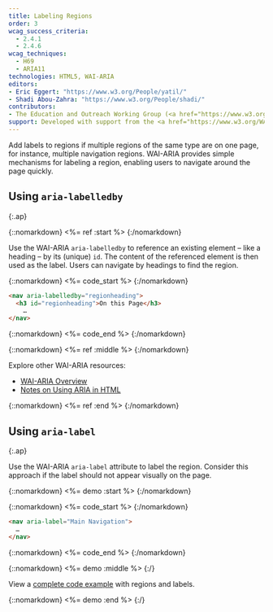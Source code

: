 ```yaml
---
title: Labeling Regions
order: 3
wcag_success_criteria:
  - 2.4.1
  - 2.4.6
wcag_techniques:
  - H69
  - ARIA11
technologies: HTML5, WAI-ARIA
editors:
- Eric Eggert: "https://www.w3.org/People/yatil/"
- Shadi Abou-Zahra: "https://www.w3.org/People/shadi/"
contributors:
- The Education and Outreach Working Group (<a href="https://www.w3.org/WAI/EO/">EOWG</a>)
support: Developed with support from the <a href="https://www.w3.org/WAI/ACT/">WAI-ACT project</a>, co-funded by the <strong>European Commission <abbr title="Information Society Technologies">IST</abbr> Programme</strong>.
---
```

Add labels to regions if multiple regions of the same type are on one page, for instance, multiple navigation regions. WAI-ARIA provides simple mechanisms for labeling a region, enabling users to navigate around the page quickly.

## Using `aria-labelledby`
{:.ap}

{::nomarkdown}
<%= ref :start %>
{:/nomarkdown}

Use the WAI-ARIA `aria-labelledby` to reference an existing element – like a heading – by its (unique) `id`. The content of the referenced element is then used as the label. Users can navigate by headings to find the region.

{::nomarkdown}
<%= code_start %>
{:/nomarkdown}

~~~html
<nav aria-labelledby="regionheading">
  <h3 id="regionheading">On this Page</h3>
    …
</nav>
~~~

{::nomarkdown}
<%= code_end %>
{:/nomarkdown}

{::nomarkdown}
<%= ref :middle %>
{:/nomarkdown}

Explore other WAI-ARIA resources:

* [WAI-ARIA Overview](https://www.w3.org/WAI/intro/aria)
* [Notes on Using ARIA in HTML](https://www.w3.org/TR/aria-in-html/)

{::nomarkdown}
<%= ref :end %>
{:/nomarkdown}


## Using `aria-label`
{:.ap}



Use the WAI-ARIA `aria-label` attribute to label the region. Consider this approach if the label should not appear visually on the page.

{::nomarkdown}
<%= demo :start %>
{:/nomarkdown}

{::nomarkdown}
<%= code_start %>
{:/nomarkdown}

~~~html
<nav aria-label="Main Navigation">
  …
</nav>
~~~

{::nomarkdown}
<%= code_end %>
{:/nomarkdown}

{::nomarkdown}
<%= demo :middle %>
{:/}

View a [complete code example](example.html) with regions and labels.

{::nomarkdown}
<%= demo :end %>
{:/}
